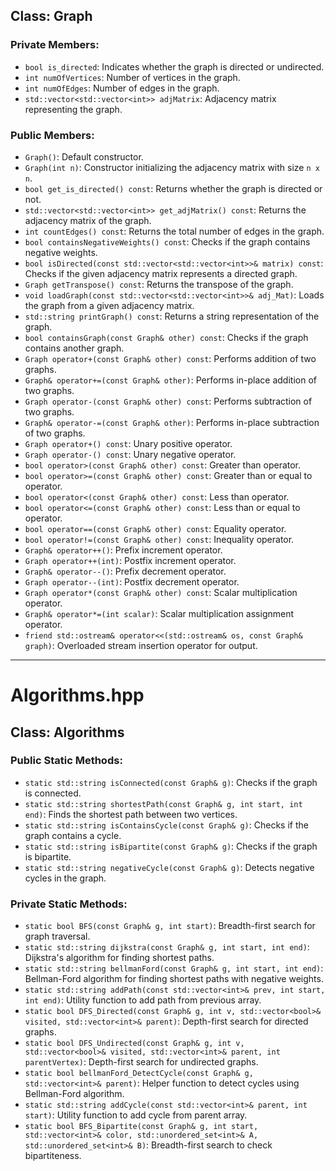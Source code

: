 

## Class: Graph

### Private Members:
- `bool is_directed`: Indicates whether the graph is directed or undirected.
- `int numOfVertices`: Number of vertices in the graph.
- `int numOfEdges`: Number of edges in the graph.
- `std::vector<std::vector<int>> adjMatrix`: Adjacency matrix representing the graph.

### Public Members:
- `Graph()`: Default constructor.
- `Graph(int n)`: Constructor initializing the adjacency matrix with size `n x n`.
- `bool get_is_directed() const`: Returns whether the graph is directed or not.
- `std::vector<std::vector<int>> get_adjMatrix() const`: Returns the adjacency matrix of the graph.
- `int countEdges() const`: Returns the total number of edges in the graph.
- `bool containsNegativeWeights() const`: Checks if the graph contains negative weights.
- `bool isDirected(const std::vector<std::vector<int>>& matrix) const`: Checks if the given adjacency matrix represents a directed graph.
- `Graph getTranspose() const`: Returns the transpose of the graph.
- `void loadGraph(const std::vector<std::vector<int>>& adj_Mat)`: Loads the graph from a given adjacency matrix.
- `std::string printGraph() const`: Returns a string representation of the graph.
- `bool containsGraph(const Graph& other) const`: Checks if the graph contains another graph.
- `Graph operator+(const Graph& other) const`: Performs addition of two graphs.
- `Graph& operator+=(const Graph& other)`: Performs in-place addition of two graphs.
- `Graph operator-(const Graph& other) const`: Performs subtraction of two graphs.
- `Graph& operator-=(const Graph& other)`: Performs in-place subtraction of two graphs.
- `Graph operator+() const`: Unary positive operator.
- `Graph operator-() const`: Unary negative operator.
- `bool operator>(const Graph& other) const`: Greater than operator.
- `bool operator>=(const Graph& other) const`: Greater than or equal to operator.
- `bool operator<(const Graph& other) const`: Less than operator.
- `bool operator<=(const Graph& other) const`: Less than or equal to operator.
- `bool operator==(const Graph& other) const`: Equality operator.
- `bool operator!=(const Graph& other) const`: Inequality operator.
- `Graph& operator++()`: Prefix increment operator.
- `Graph operator++(int)`: Postfix increment operator.
- `Graph& operator--()`: Prefix decrement operator.
- `Graph operator--(int)`: Postfix decrement operator.
- `Graph operator*(const Graph& other) const`: Scalar multiplication operator.
- `Graph& operator*=(int scalar)`: Scalar multiplication assignment operator.
- `friend std::ostream& operator<<(std::ostream& os, const Graph& graph)`: Overloaded stream insertion operator for output.

---

# Algorithms.hpp

## Class: Algorithms

### Public Static Methods:
- `static std::string isConnected(const Graph& g)`: Checks if the graph is connected.
- `static std::string shortestPath(const Graph& g, int start, int end)`: Finds the shortest path between two vertices.
- `static std::string isContainsCycle(const Graph& g)`: Checks if the graph contains a cycle.
- `static std::string isBipartite(const Graph& g)`: Checks if the graph is bipartite.
- `static std::string negativeCycle(const Graph& g)`: Detects negative cycles in the graph.

### Private Static Methods:
- `static bool BFS(const Graph& g, int start)`: Breadth-first search for graph traversal.
- `static std::string dijkstra(const Graph& g, int start, int end)`: Dijkstra's algorithm for finding shortest paths.
- `static std::string bellmanFord(const Graph& g, int start, int end)`: Bellman-Ford algorithm for finding shortest paths with negative weights.
- `static std::string addPath(const std::vector<int>& prev, int start, int end)`: Utility function to add path from previous array.
- `static bool DFS_Directed(const Graph& g, int v, std::vector<bool>& visited, std::vector<int>& parent)`: Depth-first search for directed graphs.
- `static bool DFS_Undirected(const Graph& g, int v, std::vector<bool>& visited, std::vector<int>& parent, int parentVertex)`: Depth-first search for undirected graphs.
- `static bool bellmanFord_DetectCycle(const Graph& g, std::vector<int>& parent)`: Helper function to detect cycles using Bellman-Ford algorithm.
- `static std::string addCycle(const std::vector<int>& parent, int start)`: Utility function to add cycle from parent array.
- `static bool BFS_Bipartite(const Graph& g, int start, std::vector<int>& color, std::unordered_set<int>& A, std::unordered_set<int>& B)`: Breadth-first search to check bipartiteness.

